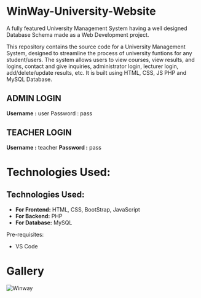 # WinWay-University-Website
A fully featured University Management System having a well designed Database Schema made as a Web Development project.

This repository contains the source code for a University Management System, designed to streamline the process of university funtions for any student/users. The system allows users to view courses, view results, and logins, contact and give inquiries, administrator login, lecturer login, add/delete/update results, etc. It is built using HTML, CSS, JS PHP and MySQL Database.

## ADMIN LOGIN 
**Username :** user
Password : pass

## TEACHER LOGIN 
**Username :** teacher
**Password :** pass


# Technologies Used:
## Technologies Used:

- **For Frontend:** HTML, CSS, BootStrap, JavaScript
- **For Backend:** PHP
- **For Database:** MySQL

Pre-requisites:
- VS Code


# Gallery

![Winway](https://user-images.githubusercontent.com/89802304/223206220-080c1bed-52ae-44d0-88bd-c9ba5f564b2c.jpg)
